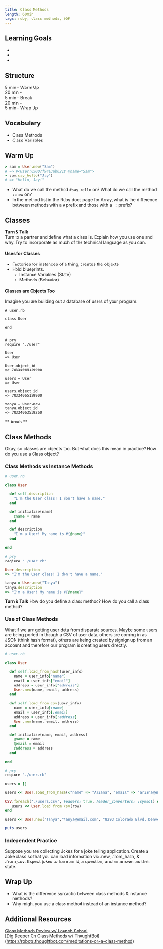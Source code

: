 ```yaml
---
title: Class Methods
length: 60min
tags: ruby, class methods, OOP
---  
```



## Learning Goals  
*   
*  
* 

## Structure  
5 min - Warm Up  
20 min -   
5 min - Break  
20 min -  
5 min - Wrap Up

## Vocabulary  
* Class Methods 
* Class Variables

## Warm Up  
```ruby
> sam = User.new("Sam")
# => #<User:0x007f94e3ab6218 @name="Sam">
> sam.say_hello("Jay")
# => "Hello, Jay!"
```

* What do we call the method `#say_hello` on? What do we call the method `::new` on?
* In the method list in the Ruby docs page for Array, what is the difference between methods with a `#` prefix and those with a `::` prefix?

## Classes 

**Turn & Talk**  
Turn to a partner and define what a class is. Explain how you use one and why. Try to incorporate as much of the technical language as you can. 

#### Uses for Classes 
* Factories for instances of a thing, creates the objects
* Hold blueprints.
    * Instance Variables (State)
    * Methods (Behavior)

#### Classes are Objects Too  
Imagine you are building out a database of users of your program.

```
# user.rb

class User 
   
end 


# pry
require "./user"

User 
=> User

User.object_id
=> 70334065129900 

users = User
=> User

users.object_id 
=> 70334065129900

tanya = User.new
tanya.object_id
=> 70334063539260
```

** break **

## Class Methods 
Okay, so classes are objects too. But what does this mean in practice? How do you use a Class object? 

### Class Methods vs Instance Methods
```ruby
# user.rb

class User

  def self.description
    "I'm the User class! I don't have a name."
  end

  def initialize(name)
    @name = name
  end

  def description
    "I'm a User! My name is #{@name}"
  end
  
end

# pry 
reqiure "./user.rb"

User.description
=> "I'm the User class! I don't have a name." 

tanya = User.new("Tanya")
tanya.description
=> "I'm a User! My name is #{@name}"
```

**Turn & Talk** 
How do you define a class method? How do you call a class method? 

### Use of Class Methods 
What if we are getting user data from disparate sources. Maybe some users are being ported in though a CSV of user data, others are coming in as JSON (think hash format), others are being created by signign up from an account and therefore our program is creating users directly. 
 

```ruby
# user.rb

class User

  def self.load_from_hash(user_info)	
  	name = user_info["name"]
  	email = user_info["email"]
  	address = user_info["address"]
	User.new(name, email, address)
  end
  
  def self.load_from_csv(user_info)
  	name = user_info[:name]
  	email = user_info[:email]
  	address = user_info[:address]
	User.new(name, email, address)
  end 

  def initialize(name, email, address)
    @name = name
    @email = email 
    @address = address
  end
  
end

# pry 
reqiure "./user.rb"

users = []

users << User.load_from_hash({"name" => "Ariana", "email" => "ariana@email.com", "address" => "1874 Market St, Denver CO 80203"})

CSV.foreach('./users.csv', headers: true, header_converters: :symbol) do |row|
   users << User.load_from_csv(row)
end 

users << User.new("Tanya","tanya@email.com", "8293 Colorado Blvd, Denver, CO 89374")

puts users

```

### Independent Practice
Suppose you are collecting Jokes for a joke telling application. Create a Joke class so that you can load information via .new, .from_hash, & .from_csv. Expect jokes to have an id, a question, and an answer as their state.  


## Wrap Up  
* What is the difference syntactic between class methods & instance methods? 
* Why might you use a class method instead of an instance method? 


## Additional Resources

[Class Methods Review w/ Launch School](https://launchschool.com/books/oo_ruby/read/classes_and_objects_part2)  
[Dig Deeper On Class Methods w/ ThoughtBot] (https://robots.thoughtbot.com/meditations-on-a-class-method)